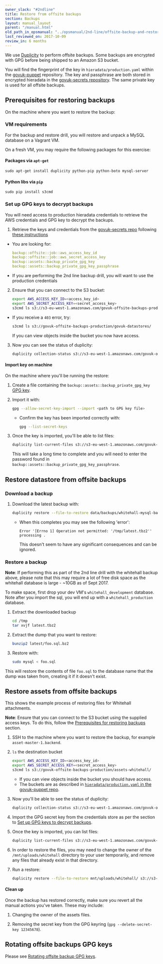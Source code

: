 ```yaml
---
owner_slack: "#2ndline"
title: Restore from offsite backups
section: Backups
layout: manual_layout
parent: "/manual.html"
old_path_in_opsmanual: "../opsmanual/2nd-line/offsite-backup-and-restore.md"
last_reviewed_on: 2017-10-09
review_in: 6 months
---
```


We use [Duplicity][duplicity] to perform offsite backups. Some backups are
encrypted with GPG before being shipped to an Amazon S3 bucket.

You will find the fingerprint of the key in `hieradata/production.yaml` within
the [govuk-puppet][govuk-puppet] repository. The key and passphrase are both
stored in encrypted hieradata in the [govuk-secrets repository][govuk-secrets].
The same private key is used for all offsite backups.

## Prerequisites for restoring backups

On the machine where you want to restore the backup:

### VM requirements

For the backup and restore drill, you will restore and unpack a MySQL database
on a Vagrant VM.

On a fresh VM, you may require the following packages for this exercise:

#### Packages via `apt-get`

```shell
sudo apt-get install duplicity python-pip python-boto mysql-server
```

#### Python libs via `pip`

```shell
sudo pip install s3cmd
```

### Set up GPG keys to decrypt backups

You will need access to production hieradata credentials to retrieve the AWS
credentials and GPG key to decrypt the backups.

1. Retrieve the keys and credentials from the
   [govuk-secrets repo][govuk-secrets] following
   [these instructions](https://github.com/alphagov/govuk-secrets/tree/master/puppet#common-actions)

  * You are looking for:

    ```yaml
    backup::offsite::job::aws_access_key_id
    backup::offsite::job::aws_secret_access_key
    backup::assets::backup_private_gpg_key
    backup::assets::backup_private_gpg_key_passphrase
    ```

  * If you are performing the 2nd line backup drill, you will want to use the
    production credentials

2. Ensure that you can connect to the S3 bucket:

    ```bash
    export AWS_ACCESS_KEY_ID=<access_key_id>
    export AWS_SECRET_ACCESS_KEY=<secret_access_key>
    s3cmd ls s3://s3-eu-west-1.amazonaws.com/govuk-offsite-backups-production/govuk-datastores/
    ```

  * If you receive a `403` error, try:

    ```bash
    s3cmd ls s3://govuk-offsite-backups-production/govuk-datastores/
    ```

    If you can view objects inside the bucket you now have access.

3. Now you can see the status of duplicity:

    ```bash
    duplicity collection-status s3://s3-eu-west-1.amazonaws.com/govuk-offsite-backups-production/govuk-datastores/
    ```

#### Import key on machine

On the machine where you'll be running the restore:

1. Create a file containing the `backup::assets::backup_private_gpg_key`
   [GPG key](#gpg-keys-for-decrypting-backups).

2. Import it with:

    ```bash
    gpg --allow-secret-key-import --import <path to GPG key file>
    ```

    * Confirm the key has been imported correctly with:

      ```bash
      gpg --list-secret-keys
      ```

3. Once the key is imported, you'll be able to list files:

    ```bash
    duplicity list-current-files s3://s3-eu-west-1.amazonaws.com/govuk-offsite-backups-production/govuk-datastores/
    ```

    This will take a long time to complete and you will need to enter the
    password found in `backup::assets::backup_private_gpg_key_passphrase`.

## Restore datastore from offsite backups

### Download a backup

1. Download the latest backup with:

    ```bash
    duplicity restore --file-to-restore data/backups/whitehall-mysql-backup-1.backend.publishing.service.gov.uk/var/lib/automysqlbackup/latest.tbz2 s3://s3-eu-west-1.amazonaws.com/govuk-offsite-backups-production/govuk-datastores/ /tmp/latest.tbz2
    ```

    * When this completes you may see the following 'error':

      ```
      Error '[Errno 1] Operation not permitted: '/tmp/latest.tbz2'' processing .
      ```

      This doesn't seem to have any significant consequences and can be
      ignored.

### Restore a backup

**Note**: If performing this as part of the 2nd line drill with the whitehall
backup above, please note that this may require a lot of free disk space as
the whitehall database is large - ~10GB as of Sept 2017.

To make space, first drop your dev VM's `whitehall_development` database. Note
after you import the sql, you will end up with a `whitehall_production`
database.

1. Extract the downloaded backup

    ```bash
    cd /tmp
    tar xvjf latest.tbz2
    ```

2. Extract the dump that you want to restore:

    ```bash
    bunzip2 latest/foo.sql.bz2
    ```

3. Restore with:

    ```bash
    sudo mysql < foo.sql
    ```

This will restore the contents of file `foo.sql` to the database name that the
dump was taken from, creating it if it doesn't exist.

## Restore assets from offsite backups

This shows the example process of restoring files for Whitehall attachments.

**Note**: Ensure that you can connect to the S3 bucket using the supplied
access keys. To do this, follow the
[Prerequisites for restoring backups](#prerequisites-for-restoring-backups)
section.

1. SSH to the machine where you want to restore the backup, for example
   `asset-master-1.backend`.

2. `ls` the destination bucket

    ```bash
    export AWS_ACCESS_KEY_ID=<access_key_id>
    export AWS_SECRET_ACCESS_KEY=<secret_access_key>
    s3cmd ls s3://govuk-offsite-backups-production/assets-whitehall/
    ```

    * If you can view objects inside the bucket you should have access.
    * The buckets are as described in [`hieradata/production.yaml` in the
      govuk-puppet repo][hieradata-production-yaml].

3. Now you'll be able to see the status of duplicity:

    ```bash
    duplicity collection-status s3://s3-eu-west-1.amazonaws.com/govuk-offsite-backups-production/assets-whitehall/
    ```

4. Import the GPG secret key from the credentials store as per the section to
[Set up GPG keys to decrypt backups](#set-up-gpg-keys-to-decrypt-backups).

5. Once the key is imported, you can list files:

    ```bash
    duplicity list-current-files s3://s3-eu-west-1.amazonaws.com/govuk-offsite-backups-production/assets-whitehall/
    ```

5. In order to restore the files, you may need to change the owner of the
`/mnt/uploads/whitehall` directory to your user temporarily, and remove any
files that already exist in that directory.

6. Run a restore:

    ```bash
    duplicity restore --file-to-restore mnt/uploads/whitehall/ s3://s3-eu-west-1.amazonaws.com/govuk-offsite-backups-production/assets-whitehall/ /mnt/uploads/whitehall
    ```

#### Clean up

Once the backup has restored correctly, make sure you revert all the manual
actions you've taken. These may include:

1. Changing the owner of the assets files.

2. Removing the secret key from the GPG keyring
   (`gpg --delete-secret-key 12345678`).

## Rotating offsite backups GPG keys

Please see [Rotating offsite backup GPG keys][rotate-offsite-backup-gpg-keys].

[duplicity]: http://duplicity.nongnu.org
[govuk-secrets]: https://github.com/alphagov/govuk-secrets
[govuk-puppet]: https://github.com/alphagov/govuk-puppet
[hieradata-production-yaml]: https://github.com/alphagov/govuk-puppet/blob/master/hieradata/production.yaml
[rotate-offsite-backup-gpg-keys]: rotate-offsite-backup-gpg-keys.html
